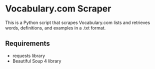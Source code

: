 # Vocabulary.com Scraper

This is a Python script that scrapes Vocabulary.com lists and retrieves words, definitions, and examples in a .txt format.

## Requirements

- requests library
- Beautiful Soup 4 library
